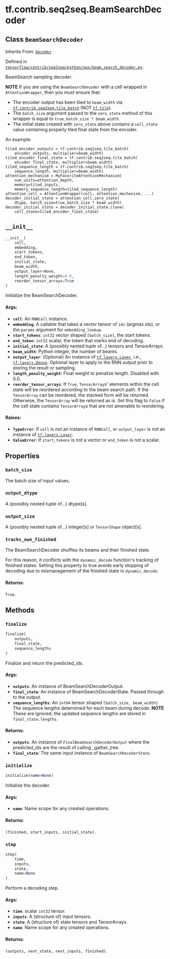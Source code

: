 <div itemscope itemtype="http://developers.google.com/ReferenceObject">
<meta itemprop="name" content="tf.contrib.seq2seq.BeamSearchDecoder" />
<meta itemprop="path" content="Stable" />
<meta itemprop="property" content="batch_size"/>
<meta itemprop="property" content="output_dtype"/>
<meta itemprop="property" content="output_size"/>
<meta itemprop="property" content="tracks_own_finished"/>
<meta itemprop="property" content="__init__"/>
<meta itemprop="property" content="finalize"/>
<meta itemprop="property" content="initialize"/>
<meta itemprop="property" content="step"/>
</div>

# tf.contrib.seq2seq.BeamSearchDecoder

## Class `BeamSearchDecoder`

Inherits From: [`Decoder`](../../../tf/contrib/seq2seq/Decoder.md)



Defined in [`tensorflow/contrib/seq2seq/python/ops/beam_search_decoder.py`](https://www.tensorflow.org/code/tensorflow/contrib/seq2seq/python/ops/beam_search_decoder.py).

BeamSearch sampling decoder.

**NOTE** If you are using the `BeamSearchDecoder` with a cell wrapped in
`AttentionWrapper`, then you must ensure that:

- The encoder output has been tiled to `beam_width` via
  <a href="../../../tf/contrib/seq2seq/tile_batch.md"><code>tf.contrib.seq2seq.tile_batch</code></a> (NOT <a href="../../../tf/manip/tile.md"><code>tf.tile</code></a>).
- The `batch_size` argument passed to the `zero_state` method of this
  wrapper is equal to `true_batch_size * beam_width`.
- The initial state created with `zero_state` above contains a
  `cell_state` value containing properly tiled final state from the
  encoder.

An example:

```
tiled_encoder_outputs = tf.contrib.seq2seq.tile_batch(
    encoder_outputs, multiplier=beam_width)
tiled_encoder_final_state = tf.contrib.seq2seq.tile_batch(
    encoder_final_state, multiplier=beam_width)
tiled_sequence_length = tf.contrib.seq2seq.tile_batch(
    sequence_length, multiplier=beam_width)
attention_mechanism = MyFavoriteAttentionMechanism(
    num_units=attention_depth,
    memory=tiled_inputs,
    memory_sequence_length=tiled_sequence_length)
attention_cell = AttentionWrapper(cell, attention_mechanism, ...)
decoder_initial_state = attention_cell.zero_state(
    dtype, batch_size=true_batch_size * beam_width)
decoder_initial_state = decoder_initial_state.clone(
    cell_state=tiled_encoder_final_state)
```

<h2 id="__init__"><code>__init__</code></h2>

``` python
__init__(
    cell,
    embedding,
    start_tokens,
    end_token,
    initial_state,
    beam_width,
    output_layer=None,
    length_penalty_weight=0.0,
    reorder_tensor_arrays=True
)
```

Initialize the BeamSearchDecoder.

#### Args:

* <b>`cell`</b>: An `RNNCell` instance.
* <b>`embedding`</b>: A callable that takes a vector tensor of `ids` (argmax ids),
    or the `params` argument for `embedding_lookup`.
* <b>`start_tokens`</b>: `int32` vector shaped `[batch_size]`, the start tokens.
* <b>`end_token`</b>: `int32` scalar, the token that marks end of decoding.
* <b>`initial_state`</b>: A (possibly nested tuple of...) tensors and TensorArrays.
* <b>`beam_width`</b>:  Python integer, the number of beams.
* <b>`output_layer`</b>: (Optional) An instance of <a href="../../../tf/layers/Layer.md"><code>tf.layers.Layer</code></a>, i.e.,
    <a href="../../../tf/layers/Dense.md"><code>tf.layers.Dense</code></a>.  Optional layer to apply to the RNN output prior
    to storing the result or sampling.
* <b>`length_penalty_weight`</b>: Float weight to penalize length. Disabled with 0.0.
* <b>`reorder_tensor_arrays`</b>: If `True`, `TensorArray`s' elements within the cell
    state will be reordered according to the beam search path. If the
    `TensorArray` can be reordered, the stacked form will be returned.
    Otherwise, the `TensorArray` will be returned as is. Set this flag to
    `False` if the cell state contains `TensorArray`s that are not amenable
    to reordering.


#### Raises:

* <b>`TypeError`</b>: if `cell` is not an instance of `RNNCell`,
    or `output_layer` is not an instance of <a href="../../../tf/layers/Layer.md"><code>tf.layers.Layer</code></a>.
* <b>`ValueError`</b>: If `start_tokens` is not a vector or
    `end_token` is not a scalar.



## Properties

<h3 id="batch_size"><code>batch_size</code></h3>

The batch size of input values.

<h3 id="output_dtype"><code>output_dtype</code></h3>

A (possibly nested tuple of...) dtype[s].

<h3 id="output_size"><code>output_size</code></h3>

A (possibly nested tuple of...) integer[s] or `TensorShape` object[s].

<h3 id="tracks_own_finished"><code>tracks_own_finished</code></h3>

The BeamSearchDecoder shuffles its beams and their finished state.

For this reason, it conflicts with the `dynamic_decode` function's
tracking of finished states.  Setting this property to true avoids
early stopping of decoding due to mismanagement of the finished state
in `dynamic_decode`.

#### Returns:

`True`.



## Methods

<h3 id="finalize"><code>finalize</code></h3>

``` python
finalize(
    outputs,
    final_state,
    sequence_lengths
)
```

Finalize and return the predicted_ids.

#### Args:

* <b>`outputs`</b>: An instance of BeamSearchDecoderOutput.
* <b>`final_state`</b>: An instance of BeamSearchDecoderState. Passed through to the
    output.
* <b>`sequence_lengths`</b>: An `int64` tensor shaped `[batch_size, beam_width]`.
    The sequence lengths determined for each beam during decode.
    **NOTE** These are ignored; the updated sequence lengths are stored in
    `final_state.lengths`.


#### Returns:

* <b>`outputs`</b>: An instance of `FinalBeamSearchDecoderOutput` where the
    predicted_ids are the result of calling _gather_tree.
* <b>`final_state`</b>: The same input instance of `BeamSearchDecoderState`.

<h3 id="initialize"><code>initialize</code></h3>

``` python
initialize(name=None)
```

Initialize the decoder.

#### Args:

* <b>`name`</b>: Name scope for any created operations.


#### Returns:

`(finished, start_inputs, initial_state)`.

<h3 id="step"><code>step</code></h3>

``` python
step(
    time,
    inputs,
    state,
    name=None
)
```

Perform a decoding step.

#### Args:

* <b>`time`</b>: scalar `int32` tensor.
* <b>`inputs`</b>: A (structure of) input tensors.
* <b>`state`</b>: A (structure of) state tensors and TensorArrays.
* <b>`name`</b>: Name scope for any created operations.


#### Returns:

`(outputs, next_state, next_inputs, finished)`.



